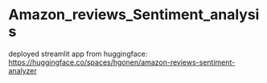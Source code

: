 # Amazon_reviews_Sentiment_analysis

deployed streamlit app from huggingface: https://huggingface.co/spaces/hgonen/amazon-reviews-sentiment-analyzer
